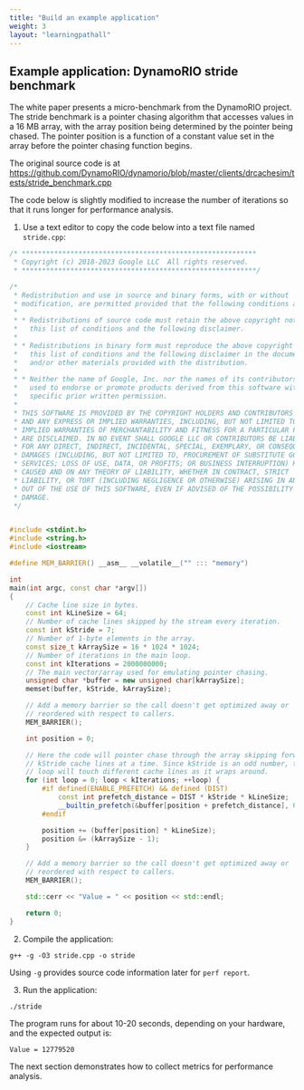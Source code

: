 ```yaml
---
title: "Build an example application"
weight: 3
layout: "learningpathall"
---
```


## Example application: DynamoRIO stride benchmark

The white paper presents a micro-benchmark from the DynamoRIO project. The stride benchmark is a pointer chasing algorithm that accesses values in a 16 MB array, with the array position being determined by the pointer being chased. The pointer position is a function of a constant value set in the array before the pointer chasing function begins.

The original source code is at https://github.com/DynamoRIO/dynamorio/blob/master/clients/drcachesim/tests/stride_benchmark.cpp

The code below is slightly modified to increase the number of iterations so that it runs longer for performance analysis.

1. Use a text editor to copy the code below into a text file named `stride.cpp`:

```C++
/* **********************************************************
 * Copyright (c) 2018-2023 Google LLC  All rights reserved.
 * **********************************************************/

/*
 * Redistribution and use in source and binary forms, with or without
 * modification, are permitted provided that the following conditions are met:
 *
 * * Redistributions of source code must retain the above copyright notice,
 *   this list of conditions and the following disclaimer.
 *
 * * Redistributions in binary form must reproduce the above copyright notice,
 *   this list of conditions and the following disclaimer in the documentation
 *   and/or other materials provided with the distribution.
 *
 * * Neither the name of Google, Inc. nor the names of its contributors may be
 *   used to endorse or promote products derived from this software without
 *   specific prior written permission.
 *
 * THIS SOFTWARE IS PROVIDED BY THE COPYRIGHT HOLDERS AND CONTRIBUTORS "AS IS"
 * AND ANY EXPRESS OR IMPLIED WARRANTIES, INCLUDING, BUT NOT LIMITED TO, THE
 * IMPLIED WARRANTIES OF MERCHANTABILITY AND FITNESS FOR A PARTICULAR PURPOSE
 * ARE DISCLAIMED. IN NO EVENT SHALL GOOGLE LLC OR CONTRIBUTORS BE LIABLE
 * FOR ANY DIRECT, INDIRECT, INCIDENTAL, SPECIAL, EXEMPLARY, OR CONSEQUENTIAL
 * DAMAGES (INCLUDING, BUT NOT LIMITED TO, PROCUREMENT OF SUBSTITUTE GOODS OR
 * SERVICES; LOSS OF USE, DATA, OR PROFITS; OR BUSINESS INTERRUPTION) HOWEVER
 * CAUSED AND ON ANY THEORY OF LIABILITY, WHETHER IN CONTRACT, STRICT
 * LIABILITY, OR TORT (INCLUDING NEGLIGENCE OR OTHERWISE) ARISING IN ANY WAY
 * OUT OF THE USE OF THIS SOFTWARE, EVEN IF ADVISED OF THE POSSIBILITY OF SUCH
 * DAMAGE.
 */


#include <stdint.h>
#include <string.h>
#include <iostream>

#define MEM_BARRIER() __asm__ __volatile__("" ::: "memory")

int
main(int argc, const char *argv[])
{
    // Cache line size in bytes.
    const int kLineSize = 64;
    // Number of cache lines skipped by the stream every iteration.
    const int kStride = 7;
    // Number of 1-byte elements in the array.
    const size_t kArraySize = 16 * 1024 * 1024;
    // Number of iterations in the main loop.
    const int kIterations = 2000000000;
    // The main vector/array used for emulating pointer chasing.
    unsigned char *buffer = new unsigned char[kArraySize];
    memset(buffer, kStride, kArraySize);

    // Add a memory barrier so the call doesn't get optimized away or
    // reordered with respect to callers.
    MEM_BARRIER();

    int position = 0;

    // Here the code will pointer chase through the array skipping forward
    // kStride cache lines at a time. Since kStride is an odd number, the main
    // loop will touch different cache lines as it wraps around.
    for (int loop = 0; loop < kIterations; ++loop) {
        #if defined(ENABLE_PREFETCH) && defined (DIST)
            const int prefetch_distance = DIST * kStride * kLineSize;
            __builtin_prefetch(&buffer[position + prefetch_distance], 0, 0);
        #endif

        position += (buffer[position] * kLineSize);
        position &= (kArraySize - 1);
    }

    // Add a memory barrier so the call doesn't get optimized away or
    // reordered with respect to callers.
    MEM_BARRIER();

    std::cerr << "Value = " << position << std::endl;

    return 0;
}
```


2. Compile the application:

```console
g++ -g -O3 stride.cpp -o stride
```

Using `-g` provides source code information later for `perf report`.

3. Run the application:

```console
./stride
```

The program runs for about 10-20 seconds, depending on your hardware, and the expected output is:

```output
Value = 12779520
```

The next section demonstrates how to collect metrics for performance analysis.